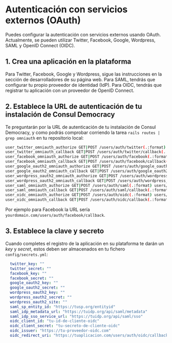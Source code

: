 # Autenticación con servicios externos (OAuth)

Puedes configurar la autenticación con servicios externos usando OAuth. Actualmente, se pueden utilizar Twitter, Facebook, Google, Wordpress, SAML y OpenID Connect (OIDC).

## 1. Crea una aplicación en la plataforma

Para Twitter, Facebook, Google y Wordpress, sigue las instrucciones en la sección de desarrolladores de su página web. Para SAML, tendrás que configurar tu propio proveedor de identidad (IdP). Para OIDC, tendrás que registrar tu aplicación con un proveedor de OpenID Connect.

## 2. Establece la URL de autenticación de tu instalación de Consul Democracy

Te preguntarán por la URL de autenticación de tu instalación de Consul Democracy, y como podrás comprobar corriendo la tarea `rails routes | grep omniauth` en tu repositorio local:

```bash
user_twitter_omniauth_authorize GET|POST /users/auth/twitter(.:format) users/omniauth_callbacks#passthru
user_twitter_omniauth_callback GET|POST /users/auth/twitter/callback(.:format) users/omniauth_callbacks#twitter
user_facebook_omniauth_authorize GET|POST /users/auth/facebook(.:format) users/omniauth_callbacks#passthru
user_facebook_omniauth_callback GET|POST /users/auth/facebook/callback(.:format) users/omniauth_callbacks#facebook
user_google_oauth2_omniauth_authorize GET|POST /users/auth/google_oauth2(.:format) users/omniauth_callbacks#passthru
user_google_oauth2_omniauth_callback GET|POST /users/auth/google_oauth2/callback(.:format) users/omniauth_callbacks#google_oauth2
user_wordpress_oauth2_omniauth_authorize GET|POST /users/auth/wordpress_oauth2(.:format) users/omniauth_callbacks#passthru
user_wordpress_oauth2_omniauth_callback GET|POST /users/auth/wordpress_oauth2/callback(.:format) users/omniauth_callbacks#wordpress_oauth2
user_saml_omniauth_authorize GET|POST /users/auth/saml(.:format) users/omniauth_callbacks#passthru
user_saml_omniauth_callback GET|POST /users/auth/saml/callback(.:format) users/omniauth_callbacks#saml
user_oidc_omniauth_authorize GET|POST /users/auth/oidc(.:format) users/omniauth_callbacks#passthru
user_oidc_omniauth_callback GET|POST /users/auth/oidc/callback(.:format) users/omniauth_callbacks#oidc
```

Por ejemplo para Facebook la URL sería `yourdomain.com/users/auth/facebook/callback`.

## 3. Establece la clave y secreto

Cuando completes el registro de la aplicación en su plataforma te darán un *key* y *secret*, estos deben ser almacenados en tu fichero `config/secrets.yml`:

```yml
  twitter_key: ""
  twitter_secret: ""
  facebook_key: ""
  facebook_secret: ""
  google_oauth2_key: ""
  google_oauth2_secret: ""
  wordpress_oauth2_key: ""
  wordpress_oauth2_secret: ""
  wordpress_oauth2_site: ""
  saml_sp_entity_id: "https://tusp.org/entityid"
  saml_idp_metadata_url: "https://tuidp.org/api/saml/metadata"
  saml_idp_sso_service_url: "https://tuidp.org/api/saml/sso"
  oidc_client_id: "tu-id-de-cliente-oidc"
  oidc_client_secret: "tu-secreto-de-cliente-oidc"
  oidc_issuer: "https://tu-proveedor-oidc.com"
  oidc_redirect_uri: "https://tuaplicacion.com/users/auth/oidc/callback"
```
